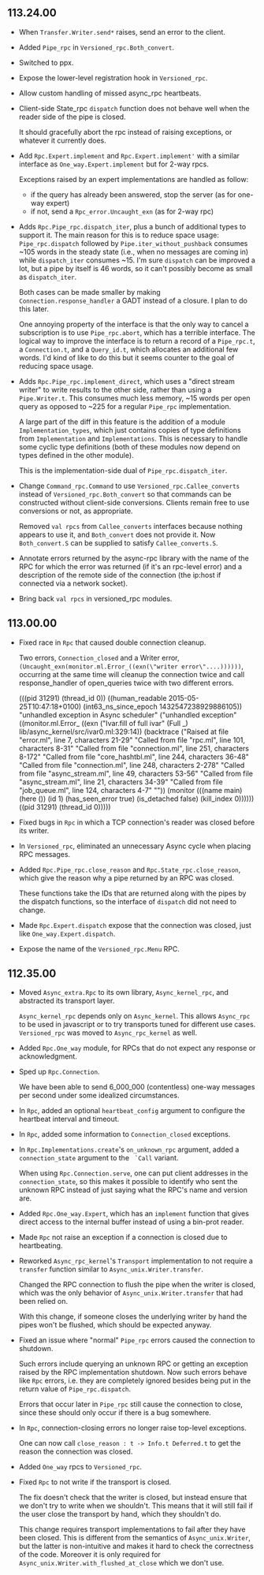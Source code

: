 ## 113.24.00

- When `Transfer.Writer.send*` raises, send an error to the client.

- Added `Pipe_rpc` in `Versioned_rpc.Both_convert`.

- Switched to ppx.

- Expose the lower-level registration hook in `Versioned_rpc`.

- Allow custom handling of missed async\_rpc heartbeats.

- Client-side State\_rpc `dispatch` function does not behave well when the reader side
  of the pipe is closed.

  It should gracefully abort the rpc instead of raising exceptions, or whatever it currently does.

- Add `Rpc.Expert.implement` and `Rpc.Expert.implement'` with a similar
  interface as `One_way.Expert.implement` but for 2-way rpcs.

  Exceptions raised by an expert implementations are handled as follow:
  - if the query has already been answered, stop the server (as for one-way expert)
  - if not, send a `Rpc_error.Uncaught_exn` (as for 2-way rpc)

- Adds `Rpc.Pipe_rpc.dispatch_iter`, plus a bunch of additional types to support
  it. The main reason for this is to reduce space usage: `Pipe_rpc.dispatch`
  followed by `Pipe.iter_without_pushback` consumes ~105 words in the steady state
  (i.e., when no messages are coming in) while `dispatch_iter` consumes ~15. I'm
  sure `dispatch` can be improved a lot, but a pipe by itself is 46 words, so it
  can't possibly become as small as `dispatch_iter`.

  Both cases can be made smaller by making `Connection.response_handler` a GADT
  instead of a closure. I plan to do this later.

  One annoying property of the interface is that the only way to cancel
  a subscription is to use `Pipe_rpc.abort`, which has a terrible interface.
  The logical way to improve the interface is to return a record of
  a `Pipe_rpc.t`, a `Connection.t`, and a `Query_id.t`, which allocates an
  additional few words. I'd kind of like to do this but it seems counter to the
  goal of reducing space usage.

- Adds `Rpc.Pipe_rpc.implement_direct`, which uses a "direct stream writer" to
  write results to the other side, rather than using a `Pipe.Writer.t`. This
  consumes much less memory, ~15 words per open query as opposed to ~225 for
  a regular `Pipe_rpc` implementation.

  A large part of the diff in this feature is the addition of a module
  `Implementation_types`, which just contains copies of type definitions from
  `Implementation` and `Implementations`. This is necessary to handle some cyclic
  type definitions (both of these modules now depend on types defined in the other
  module).

  This is the implementation-side dual of `Pipe_rpc.dispatch_iter`.

- Change `Command_rpc.Command` to use `Versioned_rpc.Callee_converts` instead of
  `Versioned_rpc.Both_convert` so that commands can be constructed without client-side
  conversions.  Clients remain free to use conversions or not, as appropriate.

  Removed `val rpcs` from `Callee_converts` interfaces because nothing appears to use it,
  and `Both_convert` does not provide it.  Now `Both_convert.S` can be supplied to satisfy
  `Callee_converts.S`.

- Annotate errors returned by the async-rpc library with the name of the RPC for
  which the error was returned (if it's an rpc-level error) and a description of
  the remote side of the connection (the ip:host if connected via a network
  socket).

- Bring back `val rpcs` in versioned\_rpc modules.

## 113.00.00

- Fixed race in `Rpc` that caused double connection cleanup.

    Two errors, `Connection_closed` and a Writer error,
    `(Uncaught_exn(monitor.ml.Error_((exn(\"writer error\"....))))))`,
    occurring at the same time will cleanup the connection twice and call
    response_handler of open_queries twice with two different errors.

    (((pid 31291) (thread_id 0))
     ((human_readable 2015-05-25T10:47:18+0100)
      (int63_ns_since_epoch 1432547238929886105))
     "unhandled exception in Async scheduler"
     ("unhandled exception"
      ((monitor.ml.Error_
        ((exn
          ("Ivar.fill of full ivar" (Full _)
           lib/async_kernel/src/ivar0.ml:329:14))
         (backtrace
          ("Raised at file \"error.ml\", line 7, characters 21-29"
           "Called from file \"rpc.ml\", line 101, characters 8-31"
           "Called from file \"connection.ml\", line 251, characters 8-172"
           "Called from file \"core_hashtbl.ml\", line 244, characters 36-48"
           "Called from file \"connection.ml\", line 248, characters 2-278"
           "Called from file \"async_stream.ml\", line 49, characters 53-56"
           "Called from file \"async_stream.ml\", line 21, characters 34-39"
           "Called from file \"job_queue.ml\", line 124, characters 4-7" ""))
         (monitor
          (((name main) (here ()) (id 1) (has_seen_error true)
            (is_detached false) (kill_index 0))))))
       ((pid 31291) (thread_id 0)))))

- Fixed bugs in `Rpc` in which a TCP connection's reader was closed before its
  writer.

- In `Versioned_rpc`, eliminated an unnecessary Async cycle when placing RPC
  messages.

- Added `Rpc.Pipe_rpc.close_reason` and `Rpc.State_rpc.close_reason`, which
  give the reason why a pipe returned by an RPC was closed.

    These functions take the IDs that are returned along with the pipes by
    the dispatch functions, so the interface of `dispatch` did not need to
    change.

- Made `Rpc.Expert.dispatch` expose that the connection was closed, just like
  `One_way.Expert.dispatch`.

- Expose the name of the `Versioned_rpc.Menu` RPC.

## 112.35.00

- Moved `Async_extra.Rpc` to its own library, `Async_kernel_rpc`, and
  abstracted its transport layer.

    `Async_kernel_rpc` depends only on `Async_kernel`.  This allows
    `Async_rpc` to be used in javascript or to try transports tuned for
    different use cases.  `Versioned_rpc` was moved to
    `Async_rpc_kernel` as well.

- Added `Rpc.One_way` module, for RPCs that do not expect any response
  or acknowledgment.
- Sped up `Rpc.Connection`.

    We have been able to send 6_000_000 (contentless) one-way messages
    per second under some idealized circumstances.

- In `Rpc`, added an optional `heartbeat_config` argument to configure
  the heartbeat interval and timeout.
- In `Rpc`, added some information to `Connection_closed` exceptions.
- In `Rpc.Implementations.create`'s `on_unknown_rpc` argument, added
  a `connection_state` argument to the `` `Call`` variant.

    When using `Rpc.Connection.serve`, one can put client addresses in
    the `connection_state`, so this makes it possible to identify who
    sent the unknown RPC instead of just saying what the RPC's name and
    version are.

- Added `Rpc.One_way.Expert`, which has an `implement` function that
  gives direct access to the internal buffer instead of using a
  bin-prot reader.
- Made `Rpc` not raise an exception if a connection is closed due to
  heartbeating.
- Reworked `Async_rpc_kernel`'s `Transport` implementation to not
  require a `transfer` function similar to `Async_unix.Writer.transfer`.

    Changed the RPC connection to flush the pipe when the writer is
    closed, which was the only behavior of `Async_unix.Writer.transfer`
    that had been relied on.

    With this change, if someone closes the underlying writer by hand
    the pipes won't be flushed, which should be expected anyway.

- Fixed an issue where "normal" `Pipe_rpc` errors caused the connection
  to shutdown.

    Such errors include querying an unknown RPC or getting an exception
    raised by the RPC implementation shutdown.  Now such errors behave
    like `Rpc` errors, i.e. they are completely ignored besides being
    put in the return value of `Pipe_rpc.dispatch`.

    Errors that occur later in `Pipe_rpc` still cause the connection to
    close, since these should only occur if there is a bug somewhere.

- In `Rpc`, connection-closing errors no longer raise top-level
  exceptions.

    One can now call `close_reason : t -> Info.t Deferred.t` to get the
    reason the connection was closed.

- Added `One_way` rpcs to `Versioned_rpc`.
- Fixed `Rpc` to not write if the transport is closed.

    The fix doesn't check that the writer is closed, but instead ensure
    that we don't try to write when we shouldn't.  This means that it
    will still fail if the user close the transport by hand, which they
    shouldn't do.

    This change requires transport implementations to fail after they
    have been closed.  This is different from the semantics of
    `Async_unix.Writer`, but the latter is non-intuitive and makes it
    hard to check the correctness of the code.  Moreover it is only
    required for `Async_unix.Writer.with_flushed_at_close` which we
    don't use.

